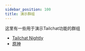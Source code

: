 ```yaml
---
sidebar_position: 100
title: 演示群组
---
```


这里有一些用于演示Tailchat功能的群组

- [Tailchat Nightly](https://nightly.paw.msgbyte.com/invite/_V0cUQ-1)
- [原神](https://nightly.paw.msgbyte.com/invite/tjmCsZHt)
